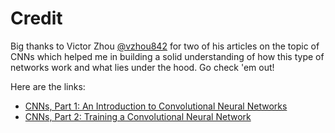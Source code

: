 # Credit
Big thanks to Victor Zhou [@vzhou842](https://github.com/vzhou842) for two of his articles on the topic of CNNs which helped me in building a solid understanding of how this type of networks work and what lies under the hood. Go check 'em out!

Here are the links:
- [CNNs, Part 1: An Introduction to Convolutional Neural Networks](https://victorzhou.com/blog/intro-to-cnns-part-1/)
- [CNNs, Part 2: Training a Convolutional Neural Network](https://victorzhou.com/blog/intro-to-cnns-part-2/)
